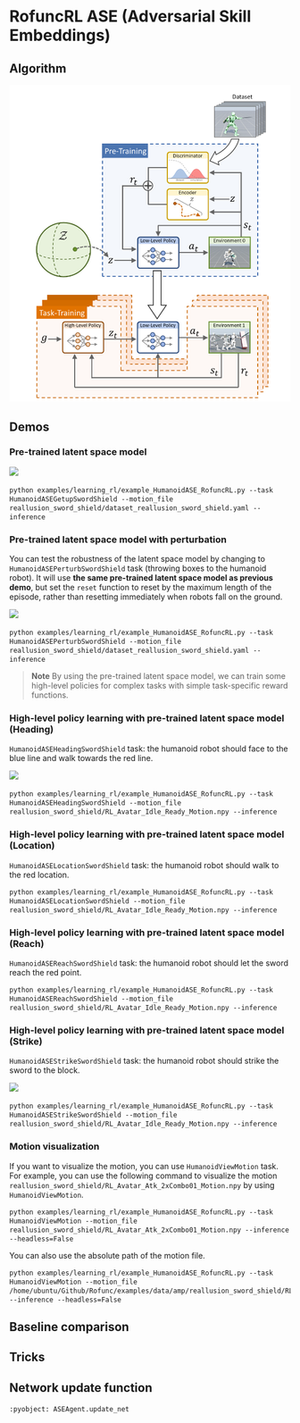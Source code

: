 # RofuncRL ASE (Adversarial Skill Embeddings)

## Algorithm

![](../../../img/ASE2.png)

## Demos

### Pre-trained latent space model

![](../../../img/ASE3.gif)

```shell
python examples/learning_rl/example_HumanoidASE_RofuncRL.py --task HumanoidASEGetupSwordShield --motion_file reallusion_sword_shield/dataset_reallusion_sword_shield.yaml --inference
```

### Pre-trained latent space model with perturbation

You can test the robustness of the latent space model by changing to `HumanoidASEPerturbSwordShield` task (throwing
boxes to the humanoid robot). It will use **the same pre-trained latent space model as previous demo**, but set
the `reset` function to reset by the maximum length of the episode, rather than resetting immediately when robots fall
on the ground.

![](../../../img/ASE1.gif)

```shell
python examples/learning_rl/example_HumanoidASE_RofuncRL.py --task HumanoidASEPerturbSwordShield --motion_file reallusion_sword_shield/dataset_reallusion_sword_shield.yaml --inference
```

> **Note**
> By using the pre-trained latent space model, we can train some high-level policies for complex tasks with simple
> task-specific reward functions.

### High-level policy learning with pre-trained latent space model (Heading)

`HumanoidASEHeadingSwordShield` task: the humanoid robot should face to the blue line and walk towards the red line.

![](../../../img/ASE5.gif)

```shell
python examples/learning_rl/example_HumanoidASE_RofuncRL.py --task HumanoidASEHeadingSwordShield --motion_file reallusion_sword_shield/RL_Avatar_Idle_Ready_Motion.npy --inference
```

### High-level policy learning with pre-trained latent space model (Location)

`HumanoidASELocationSwordShield` task: the humanoid robot should walk to the red location.

```shell
python examples/learning_rl/example_HumanoidASE_RofuncRL.py --task HumanoidASELocationSwordShield --motion_file reallusion_sword_shield/RL_Avatar_Idle_Ready_Motion.npy --inference
```

### High-level policy learning with pre-trained latent space model (Reach)

`HumanoidASEReachSwordShield` task: the humanoid robot should let the sword reach the red point.

```shell
python examples/learning_rl/example_HumanoidASE_RofuncRL.py --task HumanoidASEReachSwordShield --motion_file reallusion_sword_shield/RL_Avatar_Idle_Ready_Motion.npy --inference
```

### High-level policy learning with pre-trained latent space model (Strike)

`HumanoidASEStrikeSwordShield` task: the humanoid robot should strike the sword to the block.

![](../../../img/ASE4.gif)

```shell
python examples/learning_rl/example_HumanoidASE_RofuncRL.py --task HumanoidASEStrikeSwordShield --motion_file reallusion_sword_shield/RL_Avatar_Idle_Ready_Motion.npy --inference
```

### Motion visualization

If you want to visualize the motion, you can use `HumanoidViewMotion` task. For example, you can use the following
command to visualize the motion `reallusion_sword_shield/RL_Avatar_Atk_2xCombo01_Motion.npy` by
using `HumanoidViewMotion`. 

```shell
python examples/learning_rl/example_HumanoidASE_RofuncRL.py --task HumanoidViewMotion --motion_file reallusion_sword_shield/RL_Avatar_Atk_2xCombo01_Motion.npy --inference --headless=False
```

You can also use the absolute path of the motion file.

```shell
python examples/learning_rl/example_HumanoidASE_RofuncRL.py --task HumanoidViewMotion --motion_file /home/ubuntu/Github/Rofunc/examples/data/amp/reallusion_sword_shield/RL_Avatar_Atk_Jump_Motion.npy --inference --headless=False
```

## Baseline comparison

## Tricks

## Network update function

```{literalinclude} ../../../../rofunc/learning/RofuncRL/agents/mixline/ase_agent.py
:pyobject: ASEAgent.update_net
```